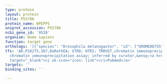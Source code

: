 ```yaml
---
type: protein
layout: protein
title: P55786
protein_name: NPEPPS
uniprot_accession: P55786
ncbi_gene_id: '9520'
organism: Homo sapiens
function: target gene
orthologs: '[{"species": "Drosophila melanogaster", "id": ["DROME08755"]}, {"species": "Caenorhabditis elegans", "id": ["Q4TT88"]}, {"species": "Mus musculus", "id": ["Q11011"]}, {"species": "Rattus norvegicus", "id": ["F1M9V7"]}]'
tfs: 'AR,P10275,367,DoRothEA; GTRD; HTRI; TRRUST,chromatin immunoprecipitation array;
  chromatin immunoprecipitation assay; inferred by curator,&ensp;<a href="https://www.ncbi.nlm.nih.gov/pubmed/?term=24937452%5Buid%5D+OR+20610535%5Buid%5D+OR+31340985%5Buid%5D+OR+27924024%5Buid%5D+OR+24931201%5Buid%5D+OR+29087512%5Buid%5D+OR+22900683%5Buid%5D"
  target="_blank"><i uk-icon="icon: link"></i>Pubmed</a>'
targets: ''
binding_sites: ''

---
```

